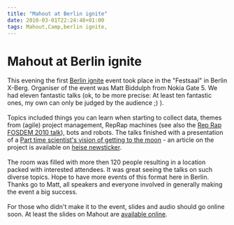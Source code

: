 ```yaml
---
title: "Mahout at Berlin ignite"
date: 2010-03-01T22:24:48+01:00
tags: Mahout,Camp,berlin ignite,
---
```


# Mahout at Berlin ignite


This evening the first <a href="http://igniteberlin.wordpress.com/">Berlin ignite</a> event took place in the 
"Festsaal" in Berlin X-Berg. Organiser of the event was Matt Biddulph from Nokia Gate 5. We had eleven fantastic talks 
(ok, to be more precise: At least ten fantastic ones, my own can only be judged by the audience ;) ).<br><br>Topics 
included things you can learn when starting to collect data, themes from (agile) project management, RepRap machines 
(see also the <a href="http://www.youtube.com/watch?v=yQLihY-k3do">Rep Rap FOSDEM 2010 talk</a>), bots and robots. The 
talks finished with a presentation of a <a href="http://events.ccc.de/congress/2009/Fahrplan/events/3332.en.html">Part 
time scientist's vision of getting to the moon</a> - an article on the project is available on <a 
href="http://www.heise.de/newsticker/meldung/26C3-Wie-eine-Handvoll-Hacker-den-Mond-erobern-will-893241.html">heise 
newsticker</a>.<br><br>The room was filled with more then 120 people resulting in a location packed with interested 
attendees. It was great seeing the talks on such diverse topics. Hope to have more events of this format here in 
Berlin. Thanks go to Matt, all speakers and everyone involved in generally making the event a big success. <br><br>For 
those who didn't make it to the event, slides and audio should go online soon. At least the slides on Mahout are <a 
href="http://www.isabel-drost.de/hadoop/slides/ignite.pdf">available online</a>.
